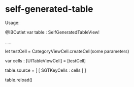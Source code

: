 # self-generated-table

Usage:

@IBOutlet var table : SelfGeneratedTableView!

.....

let testCell = CategoryViewCell.createCell(some parameters)

var cells : [UITableViewCell] = [testCell]

table.source = [ [ SGTKeyCells : cells ] ]

table.reload()
